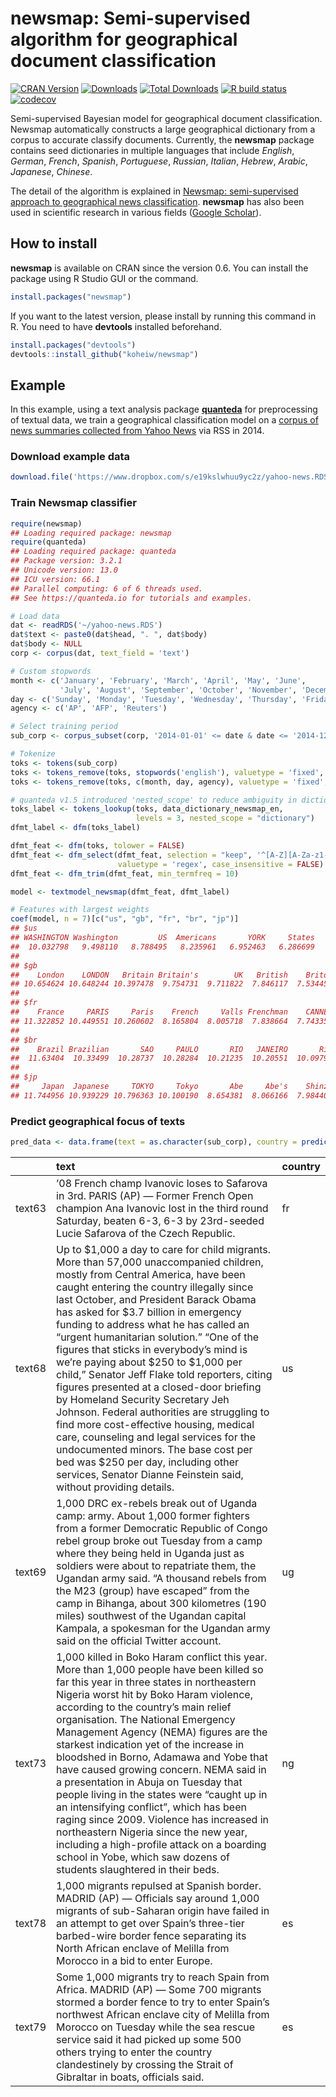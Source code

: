 
# newsmap: Semi-supervised algorithm for geographical document classification

<!-- badges: start -->

[![CRAN
Version](https://www.r-pkg.org/badges/version/newsmap)](https://CRAN.R-project.org/package=newsmap)
[![Downloads](https://cranlogs.r-pkg.org/badges/newsmap)](https://CRAN.R-project.org/package=newsmap)
[![Total
Downloads](https://cranlogs.r-pkg.org/badges/grand-total/newsmap?color=orange)](https://CRAN.R-project.org/package=newsmap)
[![R build
status](https://github.com/koheiw/newsmap/workflows/R-CMD-check/badge.svg)](https://github.com/koheiw/newsmap/actions)
[![codecov](https://codecov.io/gh/koheiw/newsmap/branch/master/graph/badge.svg)](https://codecov.io/gh/koheiw/newsmap)
<!-- badges: end -->

Semi-supervised Bayesian model for geographical document classification.
Newsmap automatically constructs a large geographical dictionary from a
corpus to accurate classify documents. Currently, the **newsmap**
package contains seed dictionaries in multiple languages that include
*English*, *German*, *French*, *Spanish*, *Portuguese*, *Russian*,
*Italian*, *Hebrew*, *Arabic*, *Japanese*, *Chinese*.

The detail of the algorithm is explained in [Newsmap: semi-supervised
approach to geographical news
classification](https://www.tandfonline.com/eprint/dDeyUTBrhxBSSkHPn5uB/full).
**newsmap** has also been used in scientific research in various fields
([Google
Scholar](https://scholar.google.com/scholar?oi=bibs&hl=en&cites=3438152153062747083)).

## How to install

**newsmap** is available on CRAN since the version 0.6. You can install
the package using R Studio GUI or the command.

``` r
install.packages("newsmap")
```

If you want to the latest version, please install by running this
command in R. You need to have **devtools** installed beforehand.

``` r
install.packages("devtools")
devtools::install_github("koheiw/newsmap")
```

## Example

In this example, using a text analysis package
[**quanteda**](https://quanteda.io) for preprocessing of textual data,
we train a geographical classification model on a [corpus of news
summaries collected from Yahoo
News](https://www.dropbox.com/s/e19kslwhuu9yc2z/yahoo-news.RDS?dl=1) via
RSS in 2014.

### Download example data

``` r
download.file('https://www.dropbox.com/s/e19kslwhuu9yc2z/yahoo-news.RDS?dl=1', '~/yahoo-news.RDS')
```

### Train Newsmap classifier

``` r
require(newsmap)
## Loading required package: newsmap
require(quanteda)
## Loading required package: quanteda
## Package version: 3.2.1
## Unicode version: 13.0
## ICU version: 66.1
## Parallel computing: 6 of 6 threads used.
## See https://quanteda.io for tutorials and examples.

# Load data
dat <- readRDS('~/yahoo-news.RDS')
dat$text <- paste0(dat$head, ". ", dat$body)
dat$body <- NULL
corp <- corpus(dat, text_field = 'text')

# Custom stopwords
month <- c('January', 'February', 'March', 'April', 'May', 'June',
           'July', 'August', 'September', 'October', 'November', 'December')
day <- c('Sunday', 'Monday', 'Tuesday', 'Wednesday', 'Thursday', 'Friday', 'Saturday')
agency <- c('AP', 'AFP', 'Reuters')

# Select training period
sub_corp <- corpus_subset(corp, '2014-01-01' <= date & date <= '2014-12-31')

# Tokenize
toks <- tokens(sub_corp)
toks <- tokens_remove(toks, stopwords('english'), valuetype = 'fixed', padding = TRUE)
toks <- tokens_remove(toks, c(month, day, agency), valuetype = 'fixed', padding = TRUE)

# quanteda v1.5 introduced 'nested_scope' to reduce ambiguity in dictionary lookup
toks_label <- tokens_lookup(toks, data_dictionary_newsmap_en, 
                            levels = 3, nested_scope = "dictionary")
dfmt_label <- dfm(toks_label)

dfmt_feat <- dfm(toks, tolower = FALSE)
dfmt_feat <- dfm_select(dfmt_feat, selection = "keep", '^[A-Z][A-Za-z1-2]+', 
                        valuetype = 'regex', case_insensitive = FALSE) # include only proper nouns to model
dfmt_feat <- dfm_trim(dfmt_feat, min_termfreq = 10)

model <- textmodel_newsmap(dfmt_feat, dfmt_label)

# Features with largest weights
coef(model, n = 7)[c("us", "gb", "fr", "br", "jp")]
## $us
## WASHINGTON Washington         US  Americans       YORK     States        NYC 
##  10.032798   9.498110   8.788495   8.235961   6.952463   6.286699   6.125502 
## 
## $gb
##    London    LONDON   Britain Britain's        UK   British    Briton 
## 10.654624 10.648244 10.397478  9.754731  9.711822  7.846117  7.534455 
## 
## $fr
##    France     PARIS     Paris    French     Valls Frenchman    CANNES 
## 11.322852 10.449551 10.260602  8.165804  8.005718  7.838664  7.743354 
## 
## $br
##    Brazil Brazilian       SAO     PAULO       RIO   JANEIRO       Rio 
##  11.63404  10.33499  10.28737  10.28284  10.21235  10.20551  10.09797 
## 
## $jp
##     Japan  Japanese     TOKYO     Tokyo       Abe     Abe's    Shinzo 
## 11.744956 10.939229 10.796363 10.100190  8.654381  8.066166  7.984406
```

### Predict geographical focus of texts

``` r
pred_data <- data.frame(text = as.character(sub_corp), country = predict(model))
```

|        | text                                                                                                                                                                                                                                                                                                                                                                                                                                                                                                                                                                                                                                                                                                                                                                                                                                                     | country |
|:-------|:---------------------------------------------------------------------------------------------------------------------------------------------------------------------------------------------------------------------------------------------------------------------------------------------------------------------------------------------------------------------------------------------------------------------------------------------------------------------------------------------------------------------------------------------------------------------------------------------------------------------------------------------------------------------------------------------------------------------------------------------------------------------------------------------------------------------------------------------------------|:--------|
| text63 | ’08 French champ Ivanovic loses to Safarova in 3rd. PARIS (AP) — Former French Open champion Ana Ivanovic lost in the third round Saturday, beaten 6-3, 6-3 by 23rd-seeded Lucie Safarova of the Czech Republic.                                                                                                                                                                                                                                                                                                                                                                                                                                                                                                                                                                                                                                         | fr      |
| text68 | Up to $1,000 a day to care for child migrants. More than 57,000 unaccompanied children, mostly from Central America, have been caught entering the country illegally since last October, and President Barack Obama has asked for $3.7 billion in emergency funding to address what he has called an “urgent humanitarian solution.” “One of the figures that sticks in everybody’s mind is we’re paying about $250 to $1,000 per child,” Senator Jeff Flake told reporters, citing figures presented at a closed-door briefing by Homeland Security Secretary Jeh Johnson. Federal authorities are struggling to find more cost-effective housing, medical care, counseling and legal services for the undocumented minors. The base cost per bed was $250 per day, including other services, Senator Dianne Feinstein said, without providing details. | us      |
| text69 | 1,000 DRC ex-rebels break out of Uganda camp: army. About 1,000 former fighters from a former Democratic Republic of Congo rebel group broke out Tuesday from a camp where they being held in Uganda just as soldiers were about to repatriate them, the Ugandan army said. “A thousand rebels from the M23 (group) have escaped” from the camp in Bihanga, about 300 kilometres (190 miles) southwest of the Ugandan capital Kampala, a spokesman for the Ugandan army said on the official Twitter account.                                                                                                                                                                                                                                                                                                                                            | ug      |
| text73 | 1,000 killed in Boko Haram conflict this year. More than 1,000 people have been killed so far this year in three states in northeastern Nigeria worst hit by Boko Haram violence, according to the country’s main relief organisation. The National Emergency Management Agency (NEMA) figures are the starkest indication yet of the increase in bloodshed in Borno, Adamawa and Yobe that have caused growing concern. NEMA said in a presentation in Abuja on Tuesday that people living in the states were “caught up in an intensifying conflict”, which has been raging since 2009. Violence has increased in northeastern Nigeria since the new year, including a high-profile attack on a boarding school in Yobe, which saw dozens of students slaughtered in their beds.                                                                       | ng      |
| text78 | 1,000 migrants repulsed at Spanish border. MADRID (AP) — Officials say around 1,000 migrants of sub-Saharan origin have failed in an attempt to get over Spain’s three-tier barbed-wire border fence separating its North African enclave of Melilla from Morocco in a bid to enter Europe.                                                                                                                                                                                                                                                                                                                                                                                                                                                                                                                                                              | es      |
| text79 | Some 1,000 migrants try to reach Spain from Africa. MADRID (AP) — Some 700 migrants stormed a border fence to try to enter Spain’s northwest African enclave city of Melilla from Morocco on Tuesday while the sea rescue service said it had picked up some 500 others trying to enter the country clandestinely by crossing the Strait of Gibraltar in boats, officials said.                                                                                                                                                                                                                                                                                                                                                                                                                                                                          | es      |

